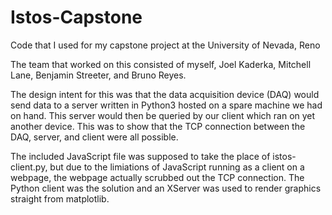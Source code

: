 # Istos-Capstone
Code that I used for my capstone project at the University of Nevada, Reno

The team that worked on this consisted of myself, Joel Kaderka, Mitchell Lane, Benjamin Streeter, and Bruno Reyes.

The design intent for this was that the data acquisition device (DAQ) would send data to a server written in Python3 hosted on a spare machine we had on hand.
This server would then be queried by our client which ran on yet another device. 
This was to show that the TCP connection between the DAQ, server, and client were all possible.

The included JavaScript file was supposed to take the place of istos-client.py, but due to the limiations of JavaScript running as a client on a webpage, the webpage actually scrubbed out the TCP connection. The Python client was the solution and an XServer was used to render graphics straight from matplotlib.
